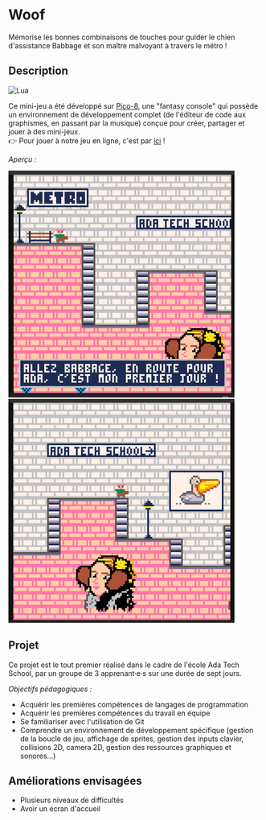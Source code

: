 # Woof

Mémorise les bonnes combinaisons de touches pour guider le chien d'assistance Babbage et son maître malvoyant à travers le métro !

## Description

![Lua](https://img.shields.io/badge/lua-%232C2D72.svg?style=for-the-badge&logo=lua&logoColor=white)

Ce mini-jeu a été développé sur [Pico-8](https://www.lexaloffle.com/pico-8.php), une "fantasy console" qui possède un environnement de développement complet (de l'éditeur de code aux graphismes, en passant par la musique) conçue pour créer, partager et jouer à des mini-jeux.  
👉 Pour jouer à notre jeu en ligne, c'est par [ici](https://www.lexaloffle.com/bbs/?tid=54885) !

_Aperçu :_

![Capture d'écran 1](./captures/capture1.png)
![Capture d'écran 2](./captures/capture2.png)

## Projet

Ce projet est le tout premier réalisé dans le cadre de l'école Ada Tech School, par un groupe de 3 apprenant·e·s sur une durée de sept jours.

_Objectifs pédagogiques :_
* Acquérir les premières compétences de langages de programmation
* Acquérir les premières compétences du travail en équipe
* Se familiariser avec l'utilisation de Git
* Comprendre un environnement de développement spécifique (gestion de la boucle de jeu, affichage de sprites, gestion des inputs clavier, collisions 2D, camera 2D, gestion des ressources graphiques et sonores...)

## Améliorations envisagées

* Plusieurs niveaux de difficultés
* Avoir un écran d'accueil
